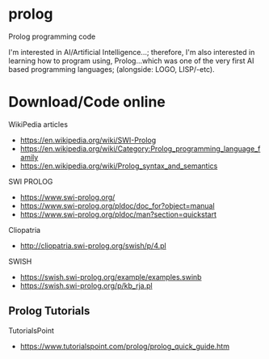 # prolog
Prolog programming code

I'm interested in AI/Artificial Intelligence...; therefore, I'm also interested in learning how to program using, Prolog...which was one of the very first AI based programming languages; (alongside: LOGO, LISP/-etc).  

# Download/Code online

WikiPedia articles  
- https://en.wikipedia.org/wiki/SWI-Prolog   
- https://en.wikipedia.org/wiki/Category:Prolog_programming_language_family  
- https://en.wikipedia.org/wiki/Prolog_syntax_and_semantics  


SWI PROLOG  
- https://www.swi-prolog.org/  
- https://www.swi-prolog.org/pldoc/doc_for?object=manual    
- https://www.swi-prolog.org/pldoc/man?section=quickstart  

Cliopatria  
- http://cliopatria.swi-prolog.org/swish/p/4.pl  

SWISH  
- https://swish.swi-prolog.org/example/examples.swinb  
- https://swish.swi-prolog.org/p/kb_rja.pl

## Prolog Tutorials

TutorialsPoint  
- https://www.tutorialspoint.com/prolog/prolog_quick_guide.htm  
